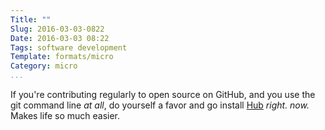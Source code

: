```yaml
---
Title: ""
Slug: 2016-03-03-0822
Date: 2016-03-03 08:22
Tags: software development
Template: formats/micro
Category: micro
...
```


If you're contributing regularly to open source on GitHub, and you use the git command line *at all*, do yourself a favor and go install [Hub] *right. now.* Makes life so much easier.

[Hub]: https://hub.github.com
